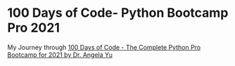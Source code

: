 # 100 Days of Code- Python Bootcamp Pro 2021
My Journey through [100 Days of Code - The Complete Python Pro Bootcamp for 2021 by Dr. Angela Yu](https://www.udemy.com/course/100-days-of-code/)

